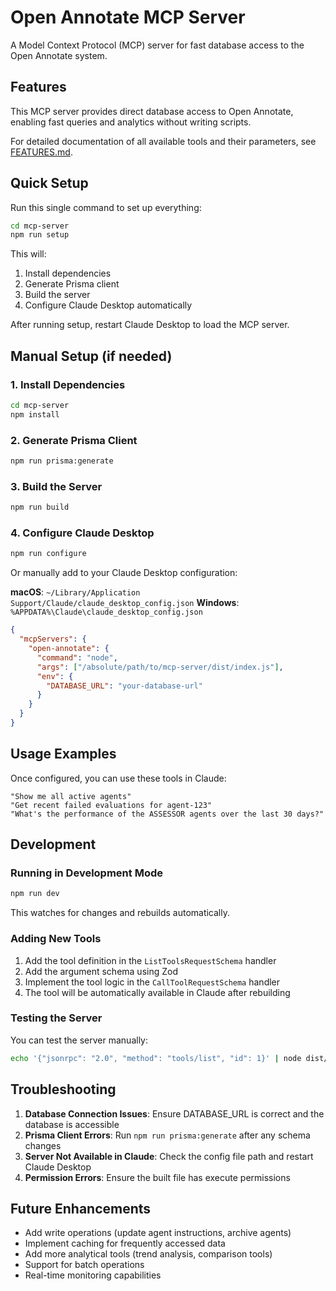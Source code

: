 # Open Annotate MCP Server

A Model Context Protocol (MCP) server for fast database access to the Open Annotate system.

## Features

This MCP server provides direct database access to Open Annotate, enabling fast queries and analytics without writing scripts. 

For detailed documentation of all available tools and their parameters, see [FEATURES.md](./FEATURES.md).

## Quick Setup

Run this single command to set up everything:

```bash
cd mcp-server
npm run setup
```

This will:
1. Install dependencies
2. Generate Prisma client
3. Build the server
4. Configure Claude Desktop automatically

After running setup, restart Claude Desktop to load the MCP server.

## Manual Setup (if needed)

### 1. Install Dependencies

```bash
cd mcp-server
npm install
```

### 2. Generate Prisma Client

```bash
npm run prisma:generate
```

### 3. Build the Server

```bash
npm run build
```

### 4. Configure Claude Desktop

```bash
npm run configure
```

Or manually add to your Claude Desktop configuration:

**macOS**: `~/Library/Application Support/Claude/claude_desktop_config.json`
**Windows**: `%APPDATA%\Claude\claude_desktop_config.json`

```json
{
  "mcpServers": {
    "open-annotate": {
      "command": "node",
      "args": ["/absolute/path/to/mcp-server/dist/index.js"],
      "env": {
        "DATABASE_URL": "your-database-url"
      }
    }
  }
}
```

## Usage Examples

Once configured, you can use these tools in Claude:

```
"Show me all active agents"
"Get recent failed evaluations for agent-123"
"What's the performance of the ASSESSOR agents over the last 30 days?"
```

## Development

### Running in Development Mode

```bash
npm run dev
```

This watches for changes and rebuilds automatically.

### Adding New Tools

1. Add the tool definition in the `ListToolsRequestSchema` handler
2. Add the argument schema using Zod
3. Implement the tool logic in the `CallToolRequestSchema` handler
4. The tool will be automatically available in Claude after rebuilding

### Testing the Server

You can test the server manually:

```bash
echo '{"jsonrpc": "2.0", "method": "tools/list", "id": 1}' | node dist/index.js
```

## Troubleshooting

1. **Database Connection Issues**: Ensure DATABASE_URL is correct and the database is accessible
2. **Prisma Client Errors**: Run `npm run prisma:generate` after any schema changes
3. **Server Not Available in Claude**: Check the config file path and restart Claude Desktop
4. **Permission Errors**: Ensure the built file has execute permissions

## Future Enhancements

- Add write operations (update agent instructions, archive agents)
- Implement caching for frequently accessed data
- Add more analytical tools (trend analysis, comparison tools)
- Support for batch operations
- Real-time monitoring capabilities
